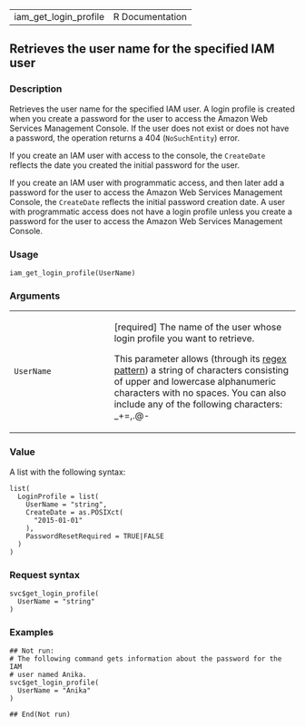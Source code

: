 <table style="width: 100%;">
<tbody>
<tr class="odd">
<td>iam_get_login_profile</td>
<td style="text-align: right;">R Documentation</td>
</tr>
</tbody>
</table>

## Retrieves the user name for the specified IAM user

### Description

Retrieves the user name for the specified IAM user. A login profile is
created when you create a password for the user to access the Amazon Web
Services Management Console. If the user does not exist or does not have
a password, the operation returns a 404 (`NoSuchEntity`) error.

If you create an IAM user with access to the console, the `CreateDate`
reflects the date you created the initial password for the user.

If you create an IAM user with programmatic access, and then later add a
password for the user to access the Amazon Web Services Management
Console, the `CreateDate` reflects the initial password creation date. A
user with programmatic access does not have a login profile unless you
create a password for the user to access the Amazon Web Services
Management Console.

### Usage

    iam_get_login_profile(UserName)

### Arguments

<table>
<colgroup>
<col style="width: 35%" />
<col style="width: 65%" />
</colgroup>
<tbody>
<tr class="odd">
<td><code id="iam_get_login_profile_:_UserName">UserName</code></td>
<td><p>[required] The name of the user whose login profile you want to
retrieve.</p>
<p>This parameter allows (through its <a
href="https://en.wikipedia.org/wiki/Regex">regex pattern</a>) a string
of characters consisting of upper and lowercase alphanumeric characters
with no spaces. You can also include any of the following characters:
_+=,.@-</p></td>
</tr>
</tbody>
</table>

### Value

A list with the following syntax:

    list(
      LoginProfile = list(
        UserName = "string",
        CreateDate = as.POSIXct(
          "2015-01-01"
        ),
        PasswordResetRequired = TRUE|FALSE
      )
    )

### Request syntax

    svc$get_login_profile(
      UserName = "string"
    )

### Examples

    ## Not run: 
    # The following command gets information about the password for the IAM
    # user named Anika.
    svc$get_login_profile(
      UserName = "Anika"
    )

    ## End(Not run)
